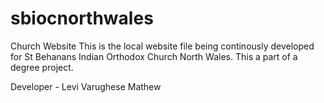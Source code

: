 # sbiocnorthwales
 Church Website
 This is the local website file being continously developed for St Behanans Indian Orthodox Church North Wales.
 This a part of a degree project. 

 Developer - Levi Varughese Mathew
